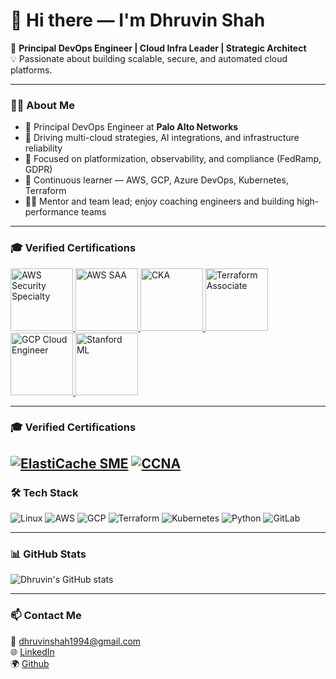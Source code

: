 # 👋 Hi there — I'm Dhruvin Shah

🎯 **Principal DevOps Engineer | Cloud Infra Leader | Strategic Architect**  
💡 Passionate about building scalable, secure, and automated cloud platforms.  

---

### 👨‍💻 About Me

- 🏢 Principal DevOps Engineer at **Palo Alto Networks**
- 🚀 Driving multi-cloud strategies, AI integrations, and infrastructure reliability
- 🔐 Focused on platformization, observability, and compliance (FedRamp, GDPR)
- 🧠 Continuous learner — AWS, GCP, Azure DevOps, Kubernetes, Terraform
- 👨‍🏫 Mentor and team lead; enjoy coaching engineers and building high-performance teams

---

### 🎓 Verified Certifications

<a href="https://www.credly.com/badges/331a2290-6053-4956-a5ec-6648fa248405" target="_blank">
  <img src="https://images.credly.com/size/110x110/images/0fc61a14-6e81-4e85-8cf3-2466d06c2297/image.png" alt="AWS Security Specialty" width="100"/>
</a>

<a href="https://www.credly.com/badges/3fc56f0c-e83e-4496-bd9e-7aee6e29ef72" target="_blank">
  <img src="https://images.credly.com/size/110x110/images/8e90af68-2e9f-4e30-8a9b-31b6657e3f83/image.png" alt="AWS SAA" width="100"/>
</a>

<a href="https://www.credly.com/badges/a6100849-4e83-4cc8-afa9-a5e52c03b7d8" target="_blank">
  <img src="https://images.credly.com/size/110x110/images/9945dfcb-22cd-4eeb-815c-d8201fbb1190/image.png" alt="CKA" width="100"/>
</a>

<a href="https://www.credly.com/badges/8c45866b-360c-47dc-983b-fdfb504a20c6" target="_blank">
  <img src="https://images.credly.com/size/110x110/images/99289602-861e-4929-8277-773e63f3d7b2/image.png" alt="Terraform Associate" width="100"/>
</a>

<a href="https://www.credly.com/badges/f27d1fbb-9412-47c5-9ca4-d5551194579d" target="_blank">
  <img src="https://images.credly.com/size/110x110/images/90c395f6-abe2-4bfb-94d9-3539f5bb2b7a/image.png" alt="GCP Cloud Engineer" width="100"/>
</a>

<a href="https://www.coursera.org/account/accomplishments/verify/EZVPKKZUCXKJ?utm_source=ln&utm_medium=certificate&utm_content=cert_image&utm_campaign=pdf_header_button&utm_product=course" target="_blank">
  <img src="https://upload.wikimedia.org/wikipedia/commons/thumb/e/e0/Stanford_University_seal_2003.svg/120px-Stanford_University_seal_2003.svg.png" alt="Stanford ML" width="100"/>
</a>

---

### 🎓 Verified Certifications

[![ElastiCache SME](https://img.shields.io/badge/ElastiCache%20SME-AWS-blue?logo=amazon-aws&logoColor=white)](https://www.linkedin.com/)
[![CCNA](https://img.shields.io/badge/CCNA-Cisco-blue?logo=cisco&logoColor=white)](https://www.credly.com/)
---

### 🛠️ Tech Stack

![Linux](https://img.shields.io/badge/Linux-FCC624?logo=linux&logoColor=black&style=flat)
![AWS](https://img.shields.io/badge/AWS-232F3E?logo=amazon-aws&logoColor=white&style=flat)
![GCP](https://img.shields.io/badge/GCP-4285F4?logo=google-cloud&logoColor=white&style=flat)
![Terraform](https://img.shields.io/badge/Terraform-623CE4?logo=terraform&logoColor=white)
![Kubernetes](https://img.shields.io/badge/Kubernetes-326CE5?logo=kubernetes&logoColor=white)
![Python](https://img.shields.io/badge/Python-3776AB?logo=python&logoColor=white)
![GitLab](https://img.shields.io/badge/GitLab-FC6D26?logo=gitlab&logoColor=white)

---

### 📊 GitHub Stats

![Dhruvin's GitHub stats](https://github-readme-stats.vercel.app/api?username=Dhruvin1&show_icons=true&theme=tokyonight)

---

### 📫 Contact Me

📧 dhruvinshah1994@gmail.com  
🌐 [LinkedIn](https://www.linkedin.com/in/dhruvinshah1994/)  
🌍 [Github](https://github.com/Dhruvin1)

